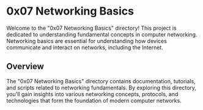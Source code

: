 # 0x07 Networking Basics
Welcome to the "0x07 Networking Basics" directory! This project is dedicated to understanding fundamental concepts in computer networking. Networking basics are essential for understanding how devices communicate and interact on networks, including the Internet.

## Overview
The "0x07 Networking Basics" directory contains documentation, tutorials, and scripts related to networking fundamentals. By exploring this directory, you'll gain insights into various networking concepts, protocols, and technologies that form the foundation of modern computer networks.
